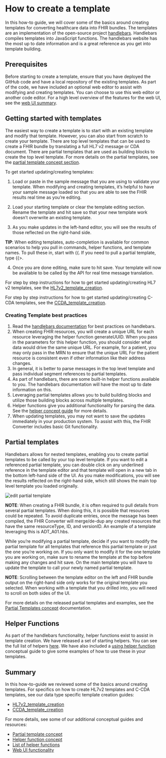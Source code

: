 # How to create a template

In this how-to guide, we will cover some of the basics around creating templates for converting healthcare data into FHIR bundles. The templates are an implementation of the open-source project [handlebars](https://handlebarsjs.com/). Handlebars compiles templates into JavaScript functions. The handlebars website has the most up to date information and is a great reference as you get into template building.

## Prerequisites

Before starting to create a template, ensure that you have deployed the GitHub code and have a local repository of the existing templates. As part of the code, we have included an optional web editor to assist with modifying and creating templates. You can choose to use this web editor or another code editor. For a high level overview of the features for the web UI, see the [web UI summary](web-ui-summary). 

## Getting started with templates 

The easiest way to create a template is to start with an existing template and modify that template. However, you can also start from scratch to create your template. There are top level templates that can be used to create a FHIR bundle by translating a full HL7 v2 message or CDA document. There are partial templates that are used as building blocks to create the top level template. For more details on the partial templates, see the [partial template concept section](partial-template-concept.md).

To get started updating/creating templates:

1. Load or paste in the sample message that you are using to validate your template. When modifying and creating templates, it’s helpful to have your sample message loaded so that you are able to see the FHIR results real time as you’re editing. 

2. Load your starting template or clear the template editing section. Rename the template and hit save so that your new template work doesn’t overwrite an existing template.

3. As you make updates in the left-hand editor, you will see the results of those reflected on the right-hand side.

**TIP**: When editing templates, auto-completion is available for common scenarios to help you pull in commands, helper functions, and template names. To pull these in, start with {{. If you need to pull a partial template, type {{>.

4. Once you are done editing, make sure to hit save. Your template will now be available to be called by the API for real time message translation.

For step by step instructions for how to get started updating/creating HL7 v2 templates, see the [HL7v2_template_creation](HL7v2_template_creation.md). 

For step by step instructions for how to get started updating/creating C-CDA templates, see the [CCDA_template_creation](CCDA_template_creation.md). 

### Creating Template best practices

1. Read the [handlebars documentation](https://handlebarsjs.com/guide/) for best practices on handlebars.
1. When creating FHIR resources, you will create a unique URL for each resource leveraging the helper function generateUUID. When you pass in the parameters for this helper function, you should consider what data would drive the same unique URL. For example, for a patient, you may only pass in the MRN to ensure that the unique URL For the patient resource is consistent even if other information like their address changes. 
1. In general, it is better to parse messages in the top level template and pass individual segment references to partial templates.
1. As part of handlebars, there are some built-in helper functions available to you. The handlebars documentation will have the most up to date information on this.
1. Leveraging partial templates allows you to build building blocks and utilize those building blocks across multiple templates.
1. Helper functions give you additional functionality for parsing the data. See the [helper concept guide](using-helpers-concept.md) for more details.
1. When updating templates, you may not want to save the updates immediately in your production system. To assist with this, the FHIR Converter includes basic Git functionality.

## Partial templates

Handlebars allows for nested templates, enabling you to create partial templates to be called by your top level template. If you want to edit a referenced partial template, you can double click on any underlined reference in the template editor and that template will open in a new tab in the bottom left-hand side of the UI. As you make modifications, you will see the results reflected on the right-hand side, which still shows the main top level template you loaded originally.

![edit partial template](images/partial-template-edit.png)

**NOTE**: When creating a FHIR bundle, it is often required to pull details from several partial templates. When doing this, it is possible that resources could be repeated. To avoid duplicate entries, once the message has been compiled, the FHIR Converter will merge/de-dup any created resources that have the same resourceType, ID, and versionID. An example of a template leveraging this is ADT_A01.hbs.

While you’re modifying a partial template, decide if you want to modify the partial template for all templates that reference this partial template or just the one you’re working on. If you only want to modify it for the one template you are working on, make sure to rename the template at the top before making any changes and hit save. On the main template you will have to update the template to call your newly named partial template.

**NOTE**: Scrolling between the template editor on the left and FHIR bundle output on the right-hand side only works for the original template you selected. When working with a template that you drilled into, you will need to scroll on both sides of the UI.

For more details on the released partial templates and examples, see the [Partial Templates concept](partial-template-concept.md) documentation.

## Helper Functions

As part of the handlebars functionality, helper functions exist to assist in template creation. We have released a set of starting helpers. You can see the full list of helpers [here](helper-functions-summary.md). We have also included a [using helper function](using-helpers-concept.md) conceptual guide to give some examples of how to use these in your templates.


## Summary

In this how-to-guide we reviewed some of the basics around creating templates. For specifics on how to create HL7v2 templates and C-CDA templates, see our data type specific template creation guides:

- [HL7v2_template_creation](HL7v2_template_creation.md)
- [CCDA_template_creation](CCDA_template_creation.md)

For more details, see some of our additional conceptual guides and resources:

- [Partial template concept](partial-template-concept.md)
- [Helper function concept](using-helpers-concept.md)
- [List of helper functions](helper-function-summary.md)
- [Web UI functionality](web-ui-summary.md)


